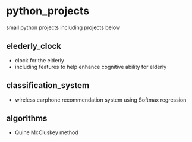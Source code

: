 # python_projects
small python projects
including projects below

## elederly_clock
  - clock for the elderly
  - including features to help enhance cognitive ability for elderly

## classification_system
  - wireless earphone recommendation system using Softmax regression

## algorithms
  - Quine McCluskey method
